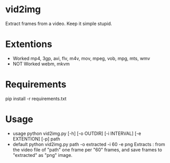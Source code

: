 # vid2img
Extract frames from a video. Keep it simple stupid.

# Extentions
- Worked
mp4, 3gp, avi, flv, m4v, mov, mpeg, vob, mpg, mts, wmv
- NOT Worked
webm, mkvm
# Requirements
pip install -r requirements.txt
# Usage
- usage
python vid2img.py [-h] [-o OUTDIR] [-i INTERVAL] [-e EXTENTION] [-p] path
- default
python vid2img.py path -o extracted -i 60 -e png
Extracts :
from the video file of "path"
one frame per "60" frames,
and save frames to "extracted"
as "png" image.
